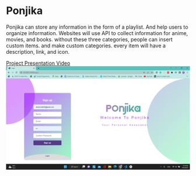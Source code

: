 # Ponjika
Ponjika can store any information in the form of a playlist. And help users to organize information. Websites will use API to collect information for anime, movies, and books. without these three categories, people can insert custom items. and make custom categories. every item will have a description, link, and icon.

[Project Presentation Video](https://youtu.be/c-bvn4PxIeY)
![alt text](https://github.com/434huzaifa/Ponjika/blob/master/Screenshots/Screenshot%20(749).png)
